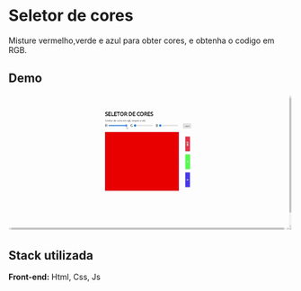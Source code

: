 # Seletor de cores

Misture vermelho,verde e azul para obter cores, e obtenha o codigo em RGB.


## Demo

![](./src/img/demo.gif)
## Stack utilizada

**Front-end:** Html, Css, Js